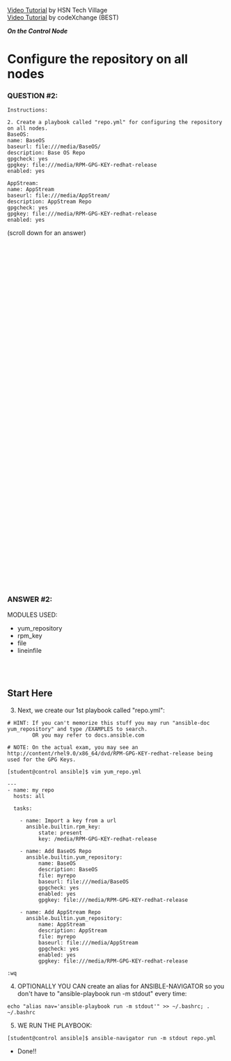 <a href="https://www.youtube.com/watch?v=oaeFCXhvG8w&list=PLLBLysazAN3UGnuC5Kb4HepFDZlaDGwkq&index=11">Video Tutorial</a> by HSN Tech Village \
<a href="https://www.youtube.com/watch?v=a4UEQ6db3sQ&list=PLL_setXLS0tiYMipvQI4oUGkJwhOhn42J&index=2">Video Tutorial</a> by codeXchange (BEST)

***On the Control Node***

# Configure the repository on all nodes
### QUESTION #2:
```
Instructions:

2. Create a playbook called "repo.yml" for configuring the repository on all nodes.
BaseOS:
name: BaseOS
baseurl: file:///media/BaseOS/
description: Base OS Repo
gpgcheck: yes
gpgkey: file:///media/RPM-GPG-KEY-redhat-release
enabled: yes

AppStream:
name: AppStream
baseurl: file:///media/AppStream/
description: AppStream Repo
gpgcheck: yes
gpgkey: file:///media/RPM-GPG-KEY-redhat-release
enabled: yes
```

(scroll down for an answer)
<br/><br/><br/><br/><br/><br/><br/><br/><br/><br/><br/><br/><br/><br/><br/><br/><br/><br/><br/><br/><br/><br/><br/><br/>
<br/><br/><br/><br/><br/><br/><br/><br/><br/><br/><br/><br/><br/><br/><br/><br/><br/><br/><br/><br/><br/><br/><br/><br/>

### ANSWER #2:
MODULES USED:
- yum_repository
- rpm_key
- file
- lineinfile

</br></br>
## Start Here
3) Next, we create our 1st playbook called "repo.yml":
```
# HINT: If you can't memorize this stuff you may run "ansible-doc yum_repository" and type /EXAMPLES to search.
        OR you may refer to docs.ansible.com

# NOTE: On the actual exam, you may see an http://content/rhel9.0/x86_64/dvd/RPM-GPG-KEY-redhat-release being used for the GPG Keys.
         
[student@control ansible]$ vim yum_repo.yml

---
- name: my repo
  hosts: all

  tasks:

    - name: Import a key from a url
      ansible.builtin.rpm_key:
          state: present
          key: /media/RPM-GPG-KEY-redhat-release

    - name: Add BaseOS Repo
      ansible.builtin.yum_repository:
          name: BaseOS
          description: BaseOS
          file: myrepo
          baseurl: file:///media/BaseOS
          gpgcheck: yes
          enabled: yes
          gpgkey: file:///media/RPM-GPG-KEY-redhat-release

    - name: Add AppStream Repo
      ansible.builtin.yum_repository:
          name: AppStream
          description: AppStream
          file: myrepo
          baseurl: file:///media/AppStream
          gpgcheck: yes
          enabled: yes
          gpgkey: file:///media/RPM-GPG-KEY-redhat-release

:wq
```

4) OPTIONALLY YOU CAN create an alias for ANSIBLE-NAVIGATOR so you don't have to "ansible-playbook run -m stdout" every time:
```
echo "alias nav='ansible-playbook run -m stdout'" >> ~/.bashrc; . ~/.bashrc
```

5) WE RUN THE PLAYBOOK:
```
[student@control ansible]$ ansible-navigator run -m stdout repo.yml
```

* Done!!
